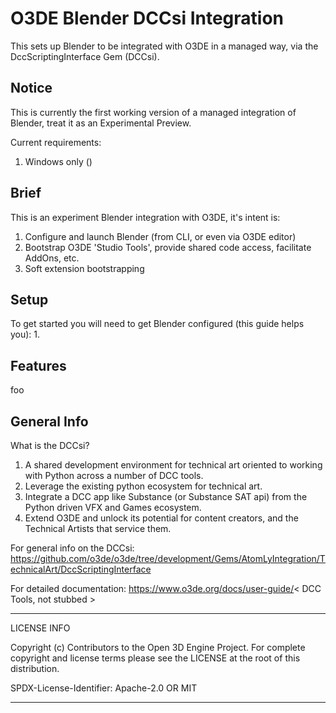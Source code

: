 # O3DE Blender DCCsi Integration

This sets up Blender to be integrated with O3DE in a managed way, via the DccScriptingInterface Gem (DCCsi).

## Notice
This is currently the first working version of a managed integration of Blender, treat it as an Experimental Preview.

Current requirements:
1. Windows only ()

## Brief
This is an experiment Blender integration with O3DE, it's intent is:
1. Configure and launch Blender (from CLI, or even via O3DE editor)
2. Bootstrap O3DE 'Studio Tools', provide shared code access, facilitate AddOns, etc.
3. Soft extension bootstrapping


## Setup
To get started you will need to get Blender configured (this guide helps you):
1. 



## Features
foo

## General Info
What is the DCCsi?
1. A shared development environment for technical art oriented to working with Python across a number of DCC tools.
2. Leverage the existing python ecosystem for technical art.
3. Integrate a DCC app like Substance (or Substance SAT api) from the Python driven VFX and Games ecosystem.
4. Extend O3DE and unlock its potential for content creators, and the Technical Artists that service them.

For general info on the DCCsi:
https://github.com/o3de/o3de/tree/development/Gems/AtomLyIntegration/TechnicalArt/DccScriptingInterface

For detailed documentation:
https://www.o3de.org/docs/user-guide/< DCC Tools, not stubbed >

---
LICENSE INFO

Copyright (c) Contributors to the Open 3D Engine Project.
For complete copyright and license terms please see the LICENSE at the root of this distribution.

SPDX-License-Identifier: Apache-2.0 OR MIT

---